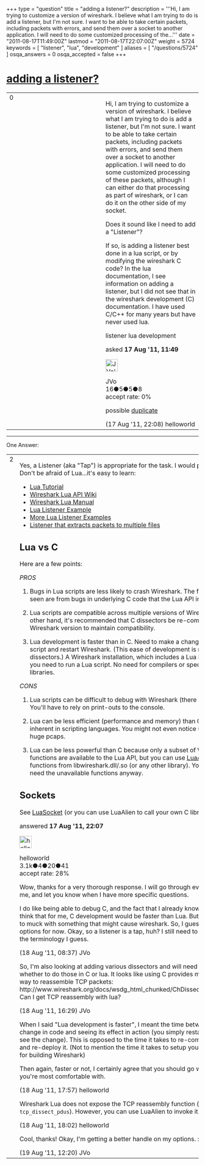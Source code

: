 +++
type = "question"
title = "adding a listener?"
description = '''Hi, I am trying to customize a version of wireshark. I believe what I am trying to do is add a listener, but I&#x27;m not sure. I want to be able to take certain packets, including packets with errors, and send them over a socket to another application. I will need to do some customized processing of the...'''
date = "2011-08-17T11:49:00Z"
lastmod = "2011-08-17T22:07:00Z"
weight = 5724
keywords = [ "listener", "lua", "development" ]
aliases = [ "/questions/5724" ]
osqa_answers = 0
osqa_accepted = false
+++

<div class="headNormal">

# [adding a listener?](/questions/5724/adding-a-listener)

</div>

<div id="main-body">

<div id="askform">

<table id="question-table" style="width:100%;"><colgroup><col style="width: 50%" /><col style="width: 50%" /></colgroup><tbody><tr class="odd"><td style="width: 30px; vertical-align: top"><div class="vote-buttons"><div id="post-5724-score" class="post-score" title="current number of votes">0</div><div id="favorite-count" class="favorite-count"></div></div></td><td><div id="item-right"><div class="question-body"><p>Hi, I am trying to customize a version of wireshark. I believe what I am trying to do is add a listener, but I'm not sure. I want to be able to take certain packets, including packets with errors, and send them over a socket to another application. I will need to do some customized processing of these packets, although I can either do that processing as part of wireshark, or I can do it on the other side of my socket.</p><p>Does it sound like I need to add a "Listener"?</p><p>If so, is adding a listener best done in a lua script, or by modifying the wireshark C code? In the lua documentation, I see information on adding a listener, but I did not see that in the wireshark development (C) documentation. I have used C/C++ for many years but have never used lua.</p></div><div id="question-tags" class="tags-container tags">listener lua development</div><div id="question-controls" class="post-controls"></div><div class="post-update-info-container"><div class="post-update-info post-update-info-user"><p>asked <strong>17 Aug '11, 11:49</strong></p><img src="https://secure.gravatar.com/avatar/851676df3c7a09999c0522099f40d6e1?s=32&amp;d=identicon&amp;r=g" class="gravatar" width="32" height="32" alt="JVo&#39;s gravatar image" /><p>JVo<br />
<span class="score" title="16 reputation points">16</span><span title="5 badges"><span class="badge1">●</span><span class="badgecount">5</span></span><span title="5 badges"><span class="silver">●</span><span class="badgecount">5</span></span><span title="8 badges"><span class="bronze">●</span><span class="badgecount">8</span></span><br />
<span class="accept_rate" title="Rate of the user&#39;s accepted answers">accept rate:</span> <span title="JVo has no accepted answers">0%</span></p></div></div><div id="comments-container-5724" class="comments-container"><span id="5732"></span><div id="comment-5732" class="comment"><div id="post-5732-score" class="comment-score"></div><div class="comment-text"><p>possible <a href="http://ask.wireshark.org/questions/5659/how-best-to-customize-wireshark">duplicate</a></p></div><div id="comment-5732-info" class="comment-info"><span class="comment-age">(17 Aug '11, 22:08)</span> helloworld</div></div></div><div id="comment-tools-5724" class="comment-tools"></div><div class="clear"></div><div id="comment-5724-form-container" class="comment-form-container"></div><div class="clear"></div></div></td></tr></tbody></table>

------------------------------------------------------------------------

<div class="tabBar">

<span id="sort-top"></span>

<div class="headQuestions">

One Answer:

</div>

</div>

<span id="5731"></span>

<div id="answer-container-5731" class="answer">

<table style="width:100%;"><colgroup><col style="width: 50%" /><col style="width: 50%" /></colgroup><tbody><tr class="odd"><td style="width: 30px; vertical-align: top"><div class="vote-buttons"><div id="post-5731-score" class="post-score" title="current number of votes">2</div></div></td><td><div class="item-right"><div class="answer-body"><p>Yes, a Listener (aka "Tap") is appropriate for the task. I would pick Lua over C. Don't be afraid of Lua...it's easy to learn:</p><ul><li><a href="http://lua-users.org/wiki/LuaTutorial">Lua Tutorial</a></li><li><a href="http://wiki.wireshark.org/LuaAPI">Wireshark Lua API Wiki</a></li><li><a href="http://www.wireshark.org/docs/wsug_html_chunked/wsluarm.html">Wireshark Lua Manual</a></li><li><a href="http://www.wireshark.org/docs/wsug_html_chunked/wslua_tap_example.html">Lua Listener Example</a></li><li><a href="http://wiki.wireshark.org/Lua/Taps">More Lua Listener Examples</a></li><li><a href="http://wiki.wireshark.org/Lua/Examples#dumping_to_multiple_files">Listener that extracts packets to multiple files</a></li></ul><h2 id="lua-vs-c">Lua vs C</h2><p>Here are a few points:</p><p><em>PROS</em></p><ol><li><p>Bugs in Lua scripts are less likely to crash Wireshark. The few crashes I've seen are from bugs in underlying C code that the Lua API invokes.</p></li><li><p>Lua scripts are compatible across multiple versions of Wireshark. On the other hand, it's recommended that C dissectors be re-compiled for the target Wireshark version to maintain compatibility.</p></li><li><p>Lua development is faster than in C. Need to make a change? Edit the Lua script and restart Wireshark. (This ease of development is not seen for C dissectors.) A Wireshark installation, which includes a Lua interpreter, is all you need to run a Lua script. No need for compilers or specific versions of libraries.</p></li></ol><p><em>CONS</em></p><ol><li><p>Lua scripts can be difficult to debug with Wireshark (there are few tools). You'll have to rely on print-outs to the console.</p></li><li><p>Lua can be less efficient (performance and memory) than C, but that's inherent in scripting languages. You might not even notice unless you open huge pcaps.</p></li><li><p>Lua can be less powerful than C because only a subset of Wireshark's functions are available to the Lua API, but you can use <a href="https://github.com/LuaDist/alien">LuaAlien</a> to invoke functions from libwireshark.dll/.so (or any other library). You probably won't need the unavailable functions anyway.</p></li></ol><h2 id="sockets">Sockets</h2><p>See <a href="http://w3.impa.br/~diego/software/luasocket/">LuaSocket</a> (or you can use LuaAlien to call your own C library).</p></div><div class="answer-controls post-controls"></div><div class="post-update-info-container"><div class="post-update-info post-update-info-user"><p>answered <strong>17 Aug '11, 22:07</strong></p><img src="https://secure.gravatar.com/avatar/362ba1008ad9a075d1556d33e97dfed6?s=32&amp;d=identicon&amp;r=g" class="gravatar" width="32" height="32" alt="helloworld&#39;s gravatar image" /><p>helloworld<br />
<span class="score" title="3149 reputation points"><span>3.1k</span></span><span title="4 badges"><span class="badge1">●</span><span class="badgecount">4</span></span><span title="20 badges"><span class="silver">●</span><span class="badgecount">20</span></span><span title="41 badges"><span class="bronze">●</span><span class="badgecount">41</span></span><br />
<span class="accept_rate" title="Rate of the user&#39;s accepted answers">accept rate:</span> <span title="helloworld has 28 accepted answers">28%</span></p></div></div><div id="comments-container-5731" class="comments-container"><span id="5742"></span><div id="comment-5742" class="comment"><div id="post-5742-score" class="comment-score"></div><div class="comment-text"><p>Wow, thanks for a very thorough response. I will go through everything you gave me, and let you know when I have more specific questions.</p><p>I do like being able to debug C, and the fact that I already know C makes me think that for me, C development would be faster than Lua. But I also don't want to muck with something that might cause wireshark. So, I guess I'll explore my options for now. Okay, so a listener is a tap, huh? I still need to get a handle on the terminology I guess.</p></div><div id="comment-5742-info" class="comment-info"><span class="comment-age">(18 Aug '11, 08:37)</span> JVo</div></div><span id="5749"></span><div id="comment-5749" class="comment"><div id="post-5749-score" class="comment-score"></div><div class="comment-text"><p>So, I'm also looking at adding various dissectors and will need to determine whether to do those in C or lua. It looks like using C provides me with an easy way to reassemble TCP packets: http://www.wireshark.org/docs/wsdg_html_chunked/ChDissectReassemble.html. Can I get TCP reassembly with lua?</p></div><div id="comment-5749-info" class="comment-info"><span class="comment-age">(18 Aug '11, 16:29)</span> JVo</div></div><span id="5751"></span><div id="comment-5751" class="comment"><div id="post-5751-score" class="comment-score"></div><div class="comment-text"><p>When I said "Lua development is faster", I meant the time between making a change in code and seeing its effect in action (you simply restart Wireshark to see the change). This is opposed to the time it takes to re-compile a C dissector and re-deploy it. (Not to mention the time it takes to setup your dev environment for building Wireshark)</p><p>Then again, faster or not, I certainly agree that you should go with the language you're most comfortable with.</p></div><div id="comment-5751-info" class="comment-info"><span class="comment-age">(18 Aug '11, 17:57)</span> helloworld</div></div><span id="5752"></span><div id="comment-5752" class="comment"><div id="post-5752-score" class="comment-score"></div><div class="comment-text"><p>Wireshark Lua does not expose the TCP reassembly function (namely <code>tcp_dissect_pdus</code>). However, you can use LuaAlien to invoke it.</p></div><div id="comment-5752-info" class="comment-info"><span class="comment-age">(18 Aug '11, 18:02)</span> helloworld</div></div><span id="5763"></span><div id="comment-5763" class="comment"><div id="post-5763-score" class="comment-score"></div><div class="comment-text"><p>Cool, thanks! Okay, I'm getting a better handle on my options. :o)</p></div><div id="comment-5763-info" class="comment-info"><span class="comment-age">(19 Aug '11, 12:20)</span> JVo</div></div></div><div id="comment-tools-5731" class="comment-tools"></div><div class="clear"></div><div id="comment-5731-form-container" class="comment-form-container"></div><div class="clear"></div></div></td></tr></tbody></table>

</div>

<div class="paginator-container-left">

</div>

</div>

</div>

